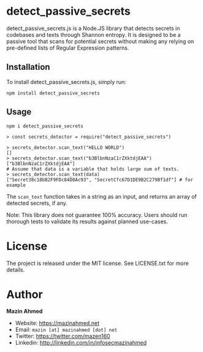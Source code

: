 # detect_passive_secrets

detect_passive_secrets.js is a Node.JS library that detects secrets in codebases and texts through Shannon entropy. It is designed to be a passive tool that scans for potential secrets without making any relying on pre-defined lists of Regular Expression patterns.

## Installation

To install detect_passive_secrets.js, simply run:

```
npm install detect_passive_secrets
```

## Usage

```
npm i detect_passive_secrets
```

```javscript
> const secrets_detector = require("detect_passive_secrets")

> secrets_detector.scan_text("HELLO WORLD")
[]
> secrets_detector.scan_text("b3BlbnNzaC1rZXktdjEAA")
["b3BlbnNzaC1rZXktdjEAA"]
# Assume that data is a variable that holds large sum of texts.
> secrets_detector.scan_text(data)
["Secret38c18bB2F9FDc84D8Ac93", "SecretCfc67D1DE9B2C279Bf1df"] # for example
```

The `scan_text` function takes in a string as an input, and returns an array of detected secrets, if any.

Note: This library does not guarantee 100% accuracy. Users should run thorough tests to validate its results against planned use-cases.

# License

The project is released under the MIT license. See LICENSE.txt for more details.

# Author

**Mazin Ahmed**

- Website: https://mazinahmed.net
- Email: `mazin [at] mazinahmed [dot] net`
- Twitter: https://twitter.com/mazen160
- Linkedin: http://linkedin.com/in/infosecmazinahmed
